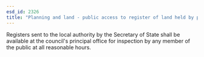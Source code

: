 ```yaml
---
esd_id: 2326
title: "Planning and land - public access to register of land held by public bodies"
---
```


Registers sent to the local authority by the Secretary of State shall be available at the council's principal office for inspection by any member of the public at all reasonable hours.

